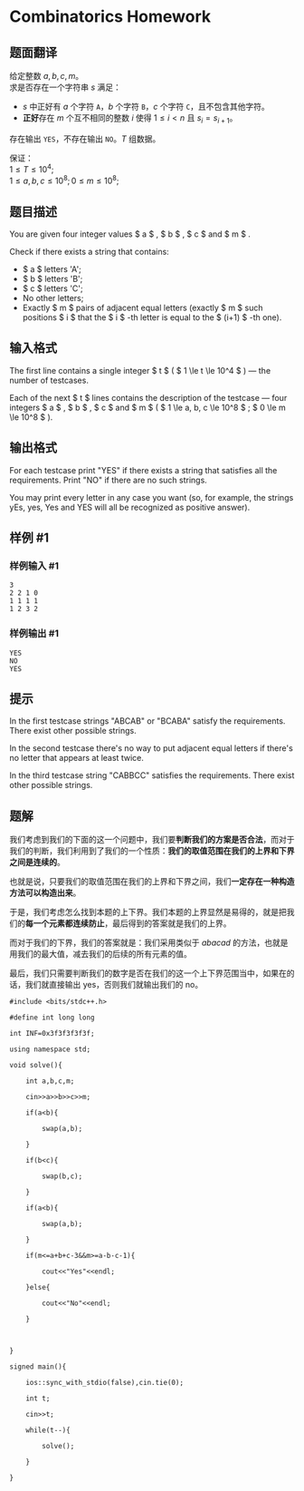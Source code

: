 # Combinatorics Homework

## 题面翻译

给定整数 $a,b,c,m$。  
求是否存在一个字符串 $s$ 满足：

- $s$ 中正好有 $a$ 个字符 `A`，$b$ 个字符 `B`，$c$ 个字符 `C`，且不包含其他字符。
- **正好**存在 $m$ 个互不相同的整数 $i$ 使得 $1\leq i<n$ 且 $s_i=s_{i+1}$。

存在输出 `YES`，不存在输出 `NO`。$T$ 组数据。

保证：  
$1\leq T\leq 10^4;$  
$1\leq a,b,c\leq10^8;0\leq m\leq10^8;$

## 题目描述

You are given four integer values $ a $ , $ b $ , $ c $ and $ m $ .

Check if there exists a string that contains:

- $ a $ letters 'A';
- $ b $ letters 'B';
- $ c $ letters 'C';
- No other letters;
- Exactly $ m $ pairs of adjacent equal letters (exactly $ m $ such positions $ i $ that the $ i $ -th letter is equal to the $ (i+1) $ -th one).

## 输入格式

The first line contains a single integer $ t $ ( $ 1 \le t \le 10^4 $ ) — the number of testcases.

Each of the next $ t $ lines contains the description of the testcase — four integers $ a $ , $ b $ , $ c $ and $ m $ ( $ 1 \le a, b, c \le 10^8 $ ; $ 0 \le m \le 10^8 $ ).

## 输出格式

For each testcase print "YES" if there exists a string that satisfies all the requirements. Print "NO" if there are no such strings.

You may print every letter in any case you want (so, for example, the strings yEs, yes, Yes and YES will all be recognized as positive answer).

## 样例 #1

### 样例输入 #1

```
3
2 2 1 0
1 1 1 1
1 2 3 2
```

### 样例输出 #1

```
YES
NO
YES
```

## 提示

In the first testcase strings "ABCAB" or "BCABA" satisfy the requirements. There exist other possible strings.

In the second testcase there's no way to put adjacent equal letters if there's no letter that appears at least twice.

In the third testcase string "CABBCC" satisfies the requirements. There exist other possible strings.

## 题解
我们考虑到我们的下面的这一个问题中，我们要**判断我们的方案是否合法**，而对于我们的判断，我们利用到了我们的一个性质：**我们的取值范围在我们的上界和下界之间是连续的**。

也就是说，只要我们的取值范围在我们的上界和下界之间，我们**一定存在一种构造方法可以构造出来**。

于是，我们考虑怎么找到本题的上下界。我们本题的上界显然是易得的，就是把我们的**每一个元素都连续防止**，最后得到的答案就是我们的上界。

而对于我们的下界，我们的答案就是：我们采用类似于 $abacad$ 的方法，也就是用我们的最大值，减去我们的后续的所有元素的值。

最后，我们只需要判断我们的数字是否在我们的这一个上下界范围当中，如果在的话，我们就直接输出 yes，否则我们就输出我们的 no。
```
#include <bits/stdc++.h>

#define int long long

int INF=0x3f3f3f3f3f;

using namespace std;

void solve(){

    int a,b,c,m;

    cin>>a>>b>>c>>m;

    if(a<b){

        swap(a,b);

    }

    if(b<c){

        swap(b,c);

    }

    if(a<b){

        swap(a,b);

    }

    if(m<=a+b+c-3&&m>=a-b-c-1){

        cout<<"Yes"<<endl;

    }else{

        cout<<"No"<<endl;

    }

  

}

signed main(){

    ios::sync_with_stdio(false),cin.tie(0);

    int t;

    cin>>t;

    while(t--){

        solve();

    }

}
```